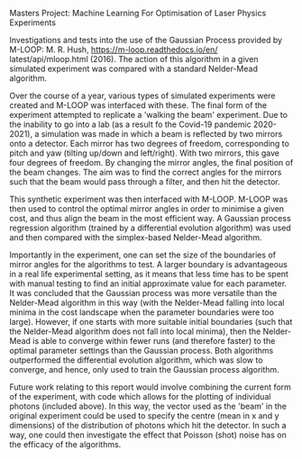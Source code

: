 Masters Project: Machine Learning For Optimisation of Laser Physics Experiments


Investigations and tests into the use of the Gaussian Process provided by M-LOOP: M. R. Hush, https://m-loop.readthedocs.io/en/ latest/api/mloop.html (2016). The action of this algorithm in a given simulated experiment was compared with a standard Nelder-Mead algorithm. 

Over the course of a year, various types of simulated experiments were created and M-LOOP was interfaced with these. The final form of the experiment attempted to replicate a 'walking the beam' experiment. Due to the inability to go into a lab (as a result fo the Covid-19 pandemic 2020-2021), a simulation was made in which a beam is reflected by two mirrors onto a detector. Each mirror has two degrees of freedom, corresponding to pitch and yaw (tilting up/down and left/right). With two mirrors, this gave four degrees of freedom. By changing the mirror angles, the final position of the beam changes. The aim was to find the correct angles for the mirrors such that the beam would pass through a filter, and then hit the detector. 

This synthetic experiment was then interfaced with M-LOOP. M-LOOP was then used to control the optimal mirror angles in order to minimise a given cost, and thus align the beam in the most efficient way. A Gaussian process regression algorithm (trained by a differential evolution algorithm) was used and then compared with the simplex-based Nelder-Mead algorithm. 

Importantly in the experiment, one can set the size of the boundaries of mirror angles for the algorithms to test. A larger boundary is advantageous in a real life experimental setting, as it means that less time has to be spent with manual testing to find an initial approximate value for each parameter. It was concluded that the Gaussian process was more versatile than the Nelder-Mead algorithm in this way (with the Nelder-Mead falling into local minima in the cost landscape when the parameter boundaries were too large). However, if one starts with more suitable initial boundaries (such that the Nelder-Mead algorithm does not fall into local minima), then the Nelder-Mead is able to converge within fewer runs (and therefore faster) to the optimal parameter settings than the Gaussian process. Both algorithms outperformed the differential evolution algorithm, which was slow to converge, and hence, only used to train the Gaussian process algorithm. 

Future work relating to this report would involve combining the current form of the experiment, with code which allows for the plotting of individual photons (included above). In this way, the vector used as the 'beam' in the original experiment could be used to specify the centre (mean in x and y dimensions) of the distribution of photons which hit the detector. In such a way, one could then investigate the effect that Poisson (shot) noise has on the efficacy of the algorithms. 

